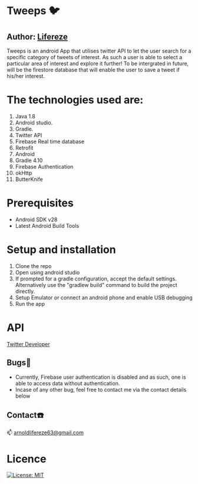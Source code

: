 # Tweeps :bird: 
## Author: [Lifereze](https://github.com/lifereze)

Tweeps is an android App that utilises twitter API to let the user search for a specific category of tweets of interest. As such a user is able to select a particular area of interest and explore it further!
To be intergrated in future, will be the firestore database that will enable the user to save a tweet if his/her interest.

# The technologies used are:
1. Java 1.8
2. Android studio.
3. Gradle.
4. Twitter API
6. Firebase Real time database
6. Retrofit
7. Android
8. Gradle 4.10
9. Firebase Authentication
10. okHttp
11. ButterKnife

# Prerequisites
- Android SDK v28
- Latest Android Build Tools

# Setup and installation
1. Clone the repo
2. Open using android studio
3. If prompted for a gradle configuration, accept the default settings. Alternatively use the "gradlew build" command to build the project directly.
4. Setup Emulator or connect an android phone and enable USB debugging
5. Run the app

# API

[Twitter Developer](https://developer.twitter.com/en/application/intent)

## Bugs:bug:

- Currently, Firebase user authentication is disabled and as such, one is able to access data without authentication.
- Incase of any other bug, feel free to contact me via the contact details below

## Contact:phone:

:mailbox: arnoldlifereze63@gmail.com

# Licence
[![License: MIT](https://img.shields.io/badge/License-MIT-yellow.svg)](https://opensource.org/licenses/MIT)
